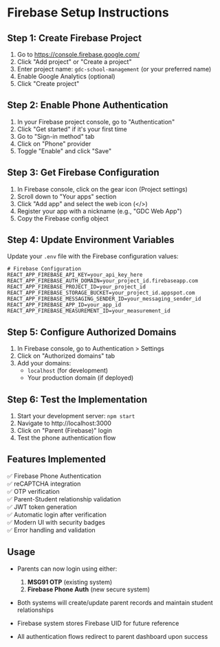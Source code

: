 # Firebase Setup Instructions

## Step 1: Create Firebase Project

1. Go to https://console.firebase.google.com/
2. Click "Add project" or "Create a project"
3. Enter project name: `gdc-school-management` (or your preferred name)
4. Enable Google Analytics (optional)
5. Click "Create project"

## Step 2: Enable Phone Authentication

1. In your Firebase project console, go to "Authentication"
2. Click "Get started" if it's your first time
3. Go to "Sign-in method" tab
4. Click on "Phone" provider
5. Toggle "Enable" and click "Save"

## Step 3: Get Firebase Configuration

1. In Firebase console, click on the gear icon (Project settings)
2. Scroll down to "Your apps" section
3. Click "Add app" and select the web icon (</>)
4. Register your app with a nickname (e.g., "GDC Web App")
5. Copy the Firebase config object

## Step 4: Update Environment Variables

Update your `.env` file with the Firebase configuration values:

```env
# Firebase Configuration
REACT_APP_FIREBASE_API_KEY=your_api_key_here
REACT_APP_FIREBASE_AUTH_DOMAIN=your_project_id.firebaseapp.com
REACT_APP_FIREBASE_PROJECT_ID=your_project_id
REACT_APP_FIREBASE_STORAGE_BUCKET=your_project_id.appspot.com
REACT_APP_FIREBASE_MESSAGING_SENDER_ID=your_messaging_sender_id
REACT_APP_FIREBASE_APP_ID=your_app_id
REACT_APP_FIREBASE_MEASUREMENT_ID=your_measurement_id
```

## Step 5: Configure Authorized Domains

1. In Firebase console, go to Authentication > Settings
2. Click on "Authorized domains" tab
3. Add your domains:
   - `localhost` (for development)
   - Your production domain (if deployed)

## Step 6: Test the Implementation

1. Start your development server: `npm start`
2. Navigate to http://localhost:3000
3. Click on "Parent (Firebase)" login
4. Test the phone authentication flow

## Features Implemented

✅ Firebase Phone Authentication  
✅ reCAPTCHA integration  
✅ OTP verification  
✅ Parent-Student relationship validation  
✅ JWT token generation  
✅ Automatic login after verification  
✅ Modern UI with security badges  
✅ Error handling and validation  

## Usage

- Parents can now login using either:
  1. **MSG91 OTP** (existing system)
  2. **Firebase Phone Auth** (new secure system)

- Both systems will create/update parent records and maintain student relationships
- Firebase system stores Firebase UID for future reference
- All authentication flows redirect to parent dashboard upon success
